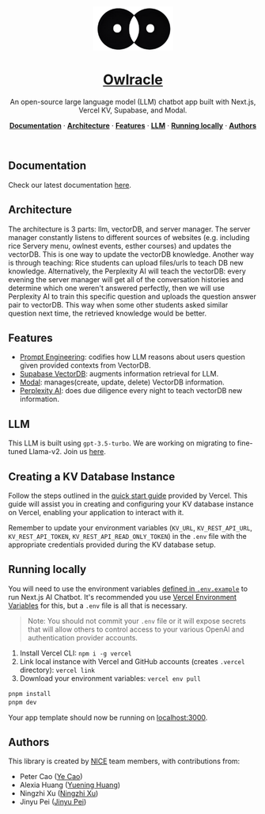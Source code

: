 <a href="https://www.owlracle.com">
  <p align="center">
    <img alt="Owracle - LLM develped by Nice Team." src="./components/images/owlracleLogo.png" width="163" height="89">
  </p>
  <h1 align="center">Owlracle</h1>
</a>

<p align="center">
  An open-source large language model (LLM) chatbot app built with Next.js, Vercel KV, Supabase, and Modal.
</p>

<p align="center">
  <a href="#documentation"><strong>Documentation</strong></a> ·
  <a href="#Architecture"><strong>Architecture</strong></a> ·
  <a href="#features"><strong>Features</strong></a> ·
  <a href="#model-providers"><strong>LLM</strong></a> ·
  <a href="#running-locally"><strong>Running locally</strong></a> ·
  <a href="#authors"><strong>Authors</strong></a>
</p>
<br/>

## Documentation
Check our latest documentation [here](https://owlracle-documentation-deploy.vercel.app/).

## Architecture
The architecture is 3 parts: llm, vectorDB, and server manager. The server manager constantly listens to different sources of websites (e.g. including rice Servery menu, owlnest events, esther courses) and updates the vectorDB. This is one way to update the vectorDB knowledge. Another way is through teaching: Rice students can upload files/urls to teach DB new knowledge. Alternatively, the Perplexity AI will teach the vectorDB: every evening the server manager will get all of the conversation histories and determine which one weren't answered perfectly, then we will use Perplexity AI to train this specific question and uploads the question answer pair to vectorDB. This way when some other students asked similar question next time, the retrieved knowledge would be better.

## Features
<ul>
  <li><a href="https://github.com/Mr-Ye-Cao/Owlracle/blob/yc/app/api/chat/route.ts" target="_blank">Prompt Engineering</a>: codifies how LLM reasons about users question given provided contexts from VectorDB.</li>
  <li><a href="https://supabase.com/docs/guides/ai" target="_blank">Supabase VectorDB</a>: augments information retrieval for LLM.</li>
  <li><a href="https://modal.com/home" target="_blank">Modal</a>: manages(create, update, delete) VectorDB information.</li>
  <li><a href="https://www.perplexity.ai/" target="_blank">Perplexity AI</a>: does due diligence every night to teach vectorDB new information.</li>
</ul>

## LLM
This LLM is built using `gpt-3.5-turbo`. We are working on migrating to fine-tuned Llama-v2. Join us [here](https://github.com/Open-Nice/Owlracle-llama2.c).

## Creating a KV Database Instance

Follow the steps outlined in the [quick start guide](https://vercel.com/docs/storage/vercel-kv/quickstart#create-a-kv-database) provided by Vercel. This guide will assist you in creating and configuring your KV database instance on Vercel, enabling your application to interact with it.

Remember to update your environment variables (`KV_URL`, `KV_REST_API_URL`, `KV_REST_API_TOKEN`, `KV_REST_API_READ_ONLY_TOKEN`) in the `.env` file with the appropriate credentials provided during the KV database setup.


## Running locally

You will need to use the environment variables [defined in `.env.example`](.env.example) to run Next.js AI Chatbot. It's recommended you use [Vercel Environment Variables](https://vercel.com/docs/concepts/projects/environment-variables) for this, but a `.env` file is all that is necessary.

> Note: You should not commit your `.env` file or it will expose secrets that will allow others to control access to your various OpenAI and authentication provider accounts.

1. Install Vercel CLI: `npm i -g vercel`
2. Link local instance with Vercel and GitHub accounts (creates `.vercel` directory): `vercel link`
3. Download your environment variables: `vercel env pull`

```bash
pnpm install
pnpm dev
```

Your app template should now be running on [localhost:3000](http://localhost:3000/).

## Authors

This library is created by [NICE](https://github.com/Open-Nice) team members, with contributions from:

- Peter Cao ([Ye Cao](https://www.linkedin.com/in/ye-peter-cao-98870920b/))
- Alexia Huang ([Yuening Huang](https://www.linkedin.com/in/alexia-yuening-huang))
- Ningzhi Xu ([Ningzhi Xu](https://www.linkedin.com/in/ningzhi-xu-0914/))
- Jinyu Pei ([Jinyu Pei](https://www.linkedin.com/in/jinyu-pei-b92b80249/))
